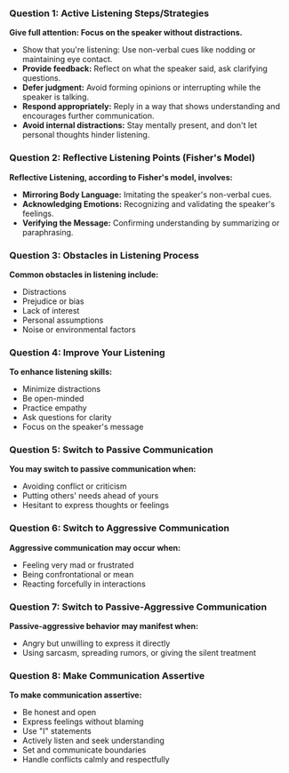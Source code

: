 
### Question 1: Active Listening Steps/Strategies
**Give full attention: Focus on the speaker without distractions.**

- Show that you're listening: Use non-verbal cues like nodding or maintaining eye contact.
- **Provide feedback:** Reflect on what the speaker said, ask clarifying questions.
- **Defer judgment:** Avoid forming opinions or interrupting while the speaker is talking.
- **Respond appropriately:** Reply in a way that shows understanding and encourages further communication.
- **Avoid internal distractions:** Stay mentally present, and don't let personal thoughts hinder listening.

### Question 2: Reflective Listening Points (Fisher's Model)
**Reflective Listening, according to Fisher's model, involves:**

- **Mirroring Body Language:** Imitating the speaker's non-verbal cues.
- **Acknowledging Emotions:** Recognizing and validating the speaker's feelings.
- **Verifying the Message:** Confirming understanding by summarizing or paraphrasing.

### Question 3: Obstacles in Listening Process
**Common obstacles in listening include:**

- Distractions
- Prejudice or bias
- Lack of interest
- Personal assumptions
- Noise or environmental factors

### Question 4: Improve Your Listening
**To enhance listening skills:**

- Minimize distractions
- Be open-minded
- Practice empathy
- Ask questions for clarity
- Focus on the speaker's message

### Question 5: Switch to Passive Communication
**You may switch to passive communication when:**

- Avoiding conflict or criticism
- Putting others' needs ahead of yours
- Hesitant to express thoughts or feelings

### Question 6: Switch to Aggressive Communication
**Aggressive communication may occur when:**

- Feeling very mad or frustrated
- Being confrontational or mean
- Reacting forcefully in interactions

### Question 7: Switch to Passive-Aggressive Communication
**Passive-aggressive behavior may manifest when:**

- Angry but unwilling to express it directly
- Using sarcasm, spreading rumors, or giving the silent treatment

### Question 8: Make Communication Assertive
**To make communication assertive:**

- Be honest and open
- Express feelings without blaming
- Use "I" statements
- Actively listen and seek understanding
- Set and communicate boundaries
- Handle conflicts calmly and respectfully